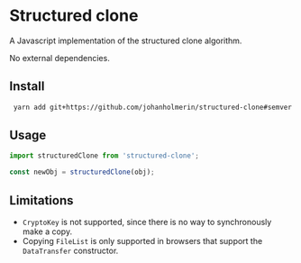 # Structured clone

A Javascript implementation of the structured clone algorithm.

No external dependencies.

## Install

```sh
 yarn add git+https://github.com/johanholmerin/structured-clone#semver:^2.0.0
```

## Usage

```javascript
import structuredClone from 'structured-clone';

const newObj = structuredClone(obj);
```

## Limitations

* `CryptoKey` is not supported, since there is no way to synchronously make a copy.
* Copying `FileList` is only supported in browsers that support the
  `DataTransfer` constructor.
